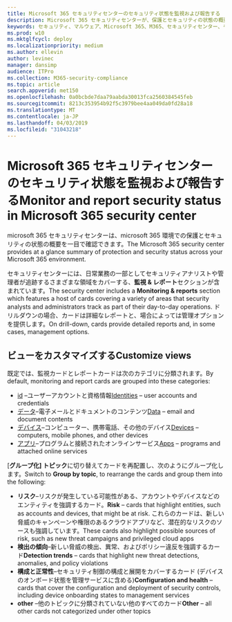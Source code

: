 ```yaml
---
title: Microsoft 365 セキュリティセンターのセキュリティ状態を監視および報告する
description: Microsoft 365 セキュリティセンターが、保護とセキュリティの状態の概要を一目で確認できるようにする方法について説明します。
keywords: セキュリティ、マルウェア、Microsoft 365、M365、セキュリティセンター、モニター、レポート、状態
ms.prod: w10
ms.mktglfcycl: deploy
ms.localizationpriority: medium
ms.author: ellevin
author: levinec
manager: dansimp
audience: ITPro
ms.collection: M365-security-compliance
ms.topic: article
search.appverid: met150
ms.openlocfilehash: 0a0bcbde7daa79aabda30013fca2560384545feb
ms.sourcegitcommit: 8213c353954b92f5c3979bee4aa049da0fd28a18
ms.translationtype: MT
ms.contentlocale: ja-JP
ms.lasthandoff: 04/03/2019
ms.locfileid: "31043218"
---
```

# <a name="monitor-and-report-security-status-in-microsoft-365-security-center"></a><span data-ttu-id="d7e85-104">Microsoft 365 セキュリティセンターのセキュリティ状態を監視および報告する</span><span class="sxs-lookup"><span data-stu-id="d7e85-104">Monitor and report security status in Microsoft 365 security center</span></span>

<span data-ttu-id="d7e85-105">microsoft 365 セキュリティセンターは、microsoft 365 環境での保護とセキュリティの状態の概要を一目で確認できます。</span><span class="sxs-lookup"><span data-stu-id="d7e85-105">The Microsoft 365 security center provides at a glance summary of protection and security status across your Microsoft 365 environment.</span></span>

<span data-ttu-id="d7e85-106">セキュリティセンターには、日常業務の一部としてセキュリティアナリストや管理者が追跡するさまざまな領域をカバーする、**監視 & レポート**セクションが含まれています。</span><span class="sxs-lookup"><span data-stu-id="d7e85-106">The security center includes a **Monitoring & reports** section which features a host of cards covering a variety of areas that security analysts and administrators track as part of their day-to-day operations.</span></span> <span data-ttu-id="d7e85-107">ドリルダウンの場合、カードは詳細なレポートと、場合によっては管理オプションを提供します。</span><span class="sxs-lookup"><span data-stu-id="d7e85-107">On drill-down, cards provide detailed reports and, in some cases, management options.</span></span>

## <a name="customize-views"></a><span data-ttu-id="d7e85-108">ビューをカスタマイズする</span><span class="sxs-lookup"><span data-stu-id="d7e85-108">Customize views</span></span>

<span data-ttu-id="d7e85-109">既定では、監視カードとレポートカードは次のカテゴリに分類されます。</span><span class="sxs-lookup"><span data-stu-id="d7e85-109">By default, monitoring and report cards are grouped into these categories:</span></span>
  
* <span data-ttu-id="d7e85-110">[id](monitor-and-report-identities.md) –ユーザーアカウントと資格情報</span><span class="sxs-lookup"><span data-stu-id="d7e85-110">[Identities](monitor-and-report-identities.md) – user accounts and credentials</span></span>
* <span data-ttu-id="d7e85-111">[データ](monitor-data.md)–電子メールとドキュメントのコンテンツ</span><span class="sxs-lookup"><span data-stu-id="d7e85-111">[Data](monitor-data.md) – email and document contents</span></span>
* <span data-ttu-id="d7e85-112">[デバイス](monitor-devices.md)–コンピューター、携帯電話、その他のデバイス</span><span class="sxs-lookup"><span data-stu-id="d7e85-112">[Devices](monitor-devices.md) – computers, mobile phones, and other devices</span></span>
* <span data-ttu-id="d7e85-113">[アプリ](monitor-apps.md)–プログラムと接続されたオンラインサービス</span><span class="sxs-lookup"><span data-stu-id="d7e85-113">[Apps](monitor-apps.md) – programs and attached online services</span></span>

<span data-ttu-id="d7e85-114">[**グループ化] トピック**に切り替えてカードを再配置し、次のようにグループ化します。</span><span class="sxs-lookup"><span data-stu-id="d7e85-114">Switch to **Group by topic**, to rearrange the cards and group them into the following:</span></span>

* <span data-ttu-id="d7e85-115">**リスク**–リスクが発生している可能性がある、アカウントやデバイスなどのエンティティを強調するカード。</span><span class="sxs-lookup"><span data-stu-id="d7e85-115">**Risk** – cards that highlight entities, such as accounts and devices, that might be at risk.</span></span> <span data-ttu-id="d7e85-116">これらのカードは、新しい脅威のキャンペーンや権限のあるクラウドアプリなど、潜在的なリスクのソースも強調しています。</span><span class="sxs-lookup"><span data-stu-id="d7e85-116">These cards also highlight possible sources of risk, such as new threat campaigns and privileged cloud apps</span></span>  
* <span data-ttu-id="d7e85-117">**検出の傾向**–新しい脅威の検出、異常、およびポリシー違反を強調するカード</span><span class="sxs-lookup"><span data-stu-id="d7e85-117">**Detection trends** – cards that highlight new threat detections, anomalies, and policy violations</span></span>
* <span data-ttu-id="d7e85-118">**構成と正常性**–セキュリティ制御の構成と展開をカバーするカード (デバイスのオンボード状態を管理サービスに含める)</span><span class="sxs-lookup"><span data-stu-id="d7e85-118">**Configuration and health** – cards that cover the configuration and deployment of security controls, including device onboarding states to management services</span></span>
* <span data-ttu-id="d7e85-119">**other** –他のトピックに分類されていない他のすべてのカード</span><span class="sxs-lookup"><span data-stu-id="d7e85-119">**Other** – all other cards not categorized under other topics</span></span>
